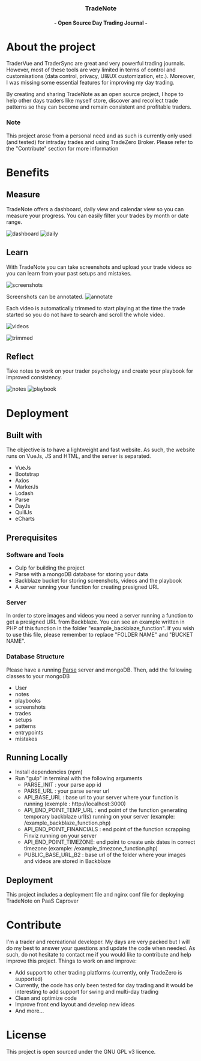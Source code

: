 
<h3 align="center">TradeNote</h3>
<h4 align="center">- Open Source Day Trading Journal -</h4>


# About the project
TraderVue and TraderSync are great and very powerful trading journals. However, most of these tools are very limited in terms of control and customisations (data control, privacy, UI&UX customization, etc.). Moreover, I was missing some essential features for improving my day trading.

By creating and sharing TradeNote as an open source project, I hope to help other days traders like myself store, discover and recollect trade patterns so they can become and remain consistent and profitable traders.

### Note
This project arose from a personal need and as such is currently only used (and tested) for intraday trades and using TradeZero Broker. Please refer to the "Contribute" section for more information

# Benefits
## Measure
TradeNote offers a dashboard, daily view and calendar view so you can measure your progress. You can easily filter your trades by month or date range.

![dashboard](https://f003.backblazeb2.com/file/7ak-public/tradenote/dashboard.png "Dashboard")
![daily](https://f003.backblazeb2.com/file/7ak-public/tradenote/daily.png "Daily")


## Learn
With TradeNote you can take screenshots and upload your trade videos so you can learn from your past setups and mistakes. 

![screenshots](https://f003.backblazeb2.com/file/7ak-public/tradenote/screenshots.png "Screenshots")

Screenshots can be annotated.
![annotate](https://f003.backblazeb2.com/file/7ak-public/tradenote/annotate.png "annotate")

Each video is automatically trimmed to start playing at the time the trade started so you do not have to search and scroll the whole video.

![videos](https://f003.backblazeb2.com/file/7ak-public/tradenote/videos.png "Videos")

![trimmed](https://f003.backblazeb2.com/file/7ak-public/tradenote/trimmed.png "Trimmed")

## Reflect
Take notes to work on your trader psychology and create your playbook for improved consistency.

![notes](https://f003.backblazeb2.com/file/7ak-public/tradenote/notes.png "Notes")
![playbook](https://f003.backblazeb2.com/file/7ak-public/tradenote/playbook.png "Playbook")

# Deployment
## Built with
The objective is to have a lightweight and fast website. As such, the website runs on VueJs, JS and HTML, and the server is separated.
- VueJs
- Bootstrap
- Axios
- MarkerJs
- Lodash
- Parse
- DayJs
- QuillJs
- eCharts

## Prerequisites
### Software and Tools
- Gulp for building the project
- Parse with a mongoDB database for storing your data
- Backblaze bucket for storing screenshots, videos and the playbook
- A server running your function for creating presigned URL

### Server
In order to store images and videos you need a server running a function to get a presigned URL from Backblaze. You can see an example written in PHP of this function in the folder "example_backblaze_function". If you wish to use this file, please remember to replace "FOLDER NAME" and "BUCKET NAME".

### Database Structure
Please have a running [Parse](https://parseplatform.org/ "Parse") server and mongoDB. Then, add the following classes to your mongoDB
- User
- notes
- playbooks
- screenshots
- trades
- setups
- patterns
- entrypoints
- mistakes

## Running Locally
- Install dependencies (npm)
- Run "gulp" in terminal with the following arguments
  - PARSE_INIT : your parse app id
  - PARSE_URL : your parse server url
  - API_BASE_URL : base url to your server where your function is running (exemple : http://localhost:3000)
  - API_END_POINT_TEMP_URL : end point of the function generating temporary backblaze url(s) running on your server (example: /example_backblaze_function.php)
  - API_END_POINT_FINANCIALS : end point of the function scrapping Finviz running on your server
  - API_END_POINT_TIMEZONE: end point to create unix dates in correct timezone (example: /example_timezone_function.php)
  - PUBLIC_BASE_URL_B2 : base url of the folder where your images and videos are stored in Backblaze

## Deployment
This project includes a deployment file and nginx conf file for deploying TradeNote on PaaS Caprover

# Contribute
I'm a trader and recreational developer. My days are very packed but I will do my best to answer your questions and update the code when needed. As such, do not hesitate to contact me if you would like to contribute and help improve this project. Things to work on and improve:
- Add support to other trading platforms (currently, only TradeZero is supported)
- Currently, the code has only been tested for day trading and it would be interesting to add support for swing and multi-day trading
- Clean and optimize code
- Improve front end layout and develop new ideas
- And more...

# License
This project is open sourced under the GNU GPL v3 licence.
